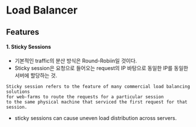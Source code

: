 


# Load Balancer  





## Features  


#### 1. Sticky Sessions  

  * 기본적인 traffic의 분산 방식은 Round-Robiin일 것이다.  
  * Sticky session은 요청으로 들어오는 request의 IP 바탕으로 동일한 IP를 동일한 서버에 할당하는 것.  
  
```
Sticky session refers to the feature of many commercial load balancing solutions 
for web-farms to route the requests for a particular session
to the same physical machine that serviced the first request for that session.
```

  * sticky sessions can cause uneven load distribution across servers.  


  
